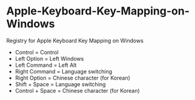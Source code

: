# Apple-Keyboard-Key-Mapping-on-Windows
Registry for Apple Keyboard Key Mapping on Windows

- Control = Control
- Left Option = Left Windows
- Left Command = Left Alt
- Right Command = Language switching
- Right Option = Chinese character (for Korean)
- Shift + Space = Language switching
- Control + Space = Chinese character (for Korean)